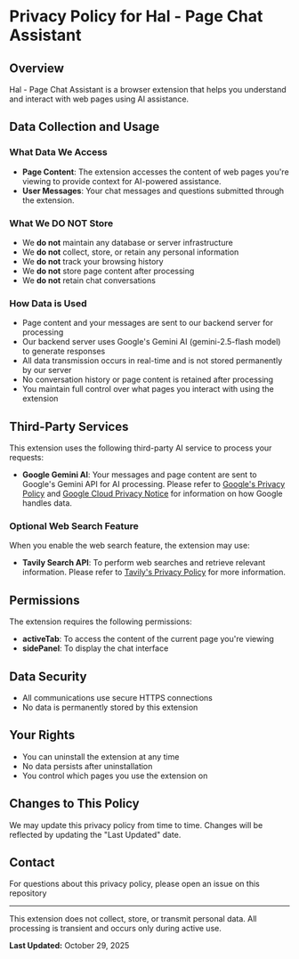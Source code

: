 # Privacy Policy for Hal - Page Chat Assistant

## Overview
Hal - Page Chat Assistant is a browser extension that helps you understand and interact with web pages using AI assistance.

## Data Collection and Usage

### What Data We Access
- **Page Content**: The extension accesses the content of web pages you're viewing to provide context for AI-powered assistance.
- **User Messages**: Your chat messages and questions submitted through the extension.

### What We DO NOT Store
- We **do not** maintain any database or server infrastructure
- We **do not** collect, store, or retain any personal information
- We **do not** track your browsing history
- We **do not** store page content after processing
- We **do not** retain chat conversations

### How Data is Used
- Page content and your messages are sent to our backend server for processing
- Our backend server uses Google's Gemini AI (gemini-2.5-flash model) to generate responses
- All data transmission occurs in real-time and is not stored permanently by our server
- No conversation history or page content is retained after processing
- You maintain full control over what pages you interact with using the extension

## Third-Party Services
This extension uses the following third-party AI service to process your requests:
- **Google Gemini AI**: Your messages and page content are sent to Google's Gemini API for AI processing. Please refer to [Google's Privacy Policy](https://policies.google.com/privacy) and [Google Cloud Privacy Notice](https://cloud.google.com/terms/cloud-privacy-notice) for information on how Google handles data.

### Optional Web Search Feature
When you enable the web search feature, the extension may use:
- **Tavily Search API**: To perform web searches and retrieve relevant information. Please refer to [Tavily's Privacy Policy](https://tavily.com/privacy) for more information.

## Permissions
The extension requires the following permissions:
- **activeTab**: To access the content of the current page you're viewing
- **sidePanel**: To display the chat interface

## Data Security
- All communications use secure HTTPS connections
- No data is permanently stored by this extension

## Your Rights
- You can uninstall the extension at any time
- No data persists after uninstallation
- You control which pages you use the extension on

## Changes to This Policy
We may update this privacy policy from time to time. Changes will be reflected by updating the "Last Updated" date.

## Contact
For questions about this privacy policy, please open an issue on this repository

---

This extension does not collect, store, or transmit personal data. All processing is transient and occurs only during active use.

**Last Updated:** October 29, 2025